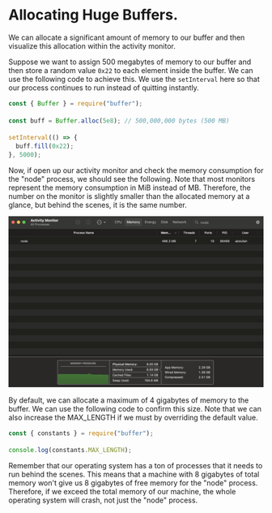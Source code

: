# Allocating Huge Buffers.

We can allocate a significant amount of memory to our buffer and then visualize this allocation within the activity monitor.

Suppose we want to assign 500 megabytes of memory to our buffer and then store a random value `0x22` to each element inside the buffer. We can use the following code to achieve this. We use the `setInterval` here so that our process continues to run instead of quitting instantly.

```javascript
const { Buffer } = require("buffer");

const buff = Buffer.alloc(5e8); // 500,000,000 bytes (500 MB)

setInterval(() => {
  buff.fill(0x22);
}, 5000);
```

Now, if open up our activity monitor and check the memory consumption for the "node" process, we should see the following. Note that most monitors represent the memory consumption in MiB instead of MB. Therefore, the number on the monitor is slightly smaller than the allocated memory at a glance, but behind the scenes, it is the same number.

<p align="center">
    <img src="../images/image-11.png" width="800" />
</p>

By default, we can allocate a maximum of 4 gigabytes of memory to the buffer. We can use the following code to confirm this size. Note that we can also increase the MAX_LENGTH if we must by overriding the default value.

```javascript
const { constants } = require("buffer");

console.log(constants.MAX_LENGTH);
```

Remember that our operating system has a ton of processes that it needs to run behind the scenes. This means that a machine with 8 gigabytes of total memory won't give us 8 gigabytes of free memory for the "node" process. Therefore, if we exceed the total memory of our machine, the whole operating system will crash, not just the "node" process.
